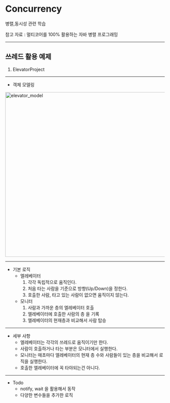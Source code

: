 # Concurrency
병렬,동시성 관련 학습

참고 자료 : 멀티코어를 100% 활용하는 자바 병렬 프로그래밍


------------------------------

## 쓰레드 활용 예제

1. ElevatorProject

---
* 객체 모델링
<img width="518" alt="elevator_model" src="https://github.com/tmdrb/Concurrency/assets/31639082/e562277d-32ea-41c3-bcf0-b4d5102a9b38">


---

* 기본 로직
  * 엘레베이터
    1. 각각 독립적으로 움직인다.
    2. 처음 타는 사람을 기준으로 방향(Up/Down)을 정한다.
    3. 호출한 사람, 타고 있는 사람이 없으면 움직이지 않는다.
  * 모니터
    1. 사람과 가까운 층의 엘레베이터 호출
    2. 엘레베이터에 호출한 사람의 층 을 기록
    3. 엘레베이터의 현재층과 비교해서 사람 탑승

---

* 세부 사항
  * 엘레베이터는 각각의 쓰레드로 움직이기만 한다.
  * 사람이 호출하거나 타는 부분은 모니터에서 실행한다.
  * 모니터는 매초마다 엘레베이터의 현재 층 수와 사람들이 있는 층을 비교해서 로직을 실행한다.
  * 호출한 엘레베이터에 꼭 타야되는건 아니다.

--- 

* Todo
  * notify, wait 을 활용해서 동작
  * 다양한 변수들을 추가한 로직  
